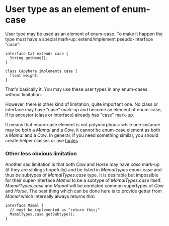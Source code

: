 # User type as an element of enum-case #

User type may be used as an element of enum-case. To make it happen the type must have a special mark-up: extend/implement pseudo-interface "case":
```
interface Cat extends case {
  String getName();
}

class Capybara implements case {
  float weight;
}
```
That's basically it. You may use these user types in any enum-cases without limitation.

However, there is other kind of limitation, quite important one. No class or interface may have "case" mark-up and become an element of enum-case, if its ancestor (class or interface) already has "case" mark-up.

It means that enum-case element is not polymorphous: while one instance may be both a _Mamal_ and a _Cow_, it cannot be enum-case element as both a _Mamal_ and a _Cow_. In general, if you need something similar, you should create helper classes or use [tuples](LangTuple.md).

### Other less obvious limitation ###
Another sad limitation is that both _Cow_ and _Horse_ may have _case_ mark-up (if they are  siblings hopefully) and be listed in _MamalTypes_ enum-case and thus be subtypes of _MamalTypes.case_ type. It is desirable but impossible for their super-interface _Mamal_ to be a subtype of _MamalTypes.case_ itself. _MamalTypes.case_ and _Mamal_ will be unrelated common supertypes of _Cow_ and _Horse_. The best thing which can be done here is to provide getter from _Mamal_ which internally always returns _this_:
```
interface Mamal {
  // must be implemented as "return this;"
  MamalTypes.case getSubtype();
}
```